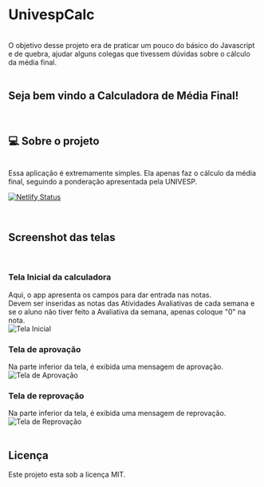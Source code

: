 # UnivespCalc
<br>
O objetivo desse projeto era de praticar um pouco do básico do Javascript e de quebra, ajudar alguns colegas que tivessem dúvidas sobre o cálculo da média final.
<br>
<br>

## Seja bem vindo a Calculadora de Média Final!
<br>

## 💻 Sobre o projeto
<br>
Essa aplicação é extremamente simples. Ela apenas faz o cálculo da média final, seguindo a ponderação apresentada pela UNIVESP.
<br>

[![Netlify Status](https://api.netlify.com/api/v1/badges/b7a39c69-ca99-4d8c-8e71-e16b76225c01/deploy-status)](https://app.netlify.com/sites/andersonplayer/deploys)


<br>

## Screenshot das telas 
<br>

### Tela Inicial da calculadora
Aqui, o app apresenta os campos para dar entrada nas notas. <br>
Devem ser inseridas as notas das Atividades Avaliativas de cada semana e se o aluno não tiver feito a Avaliativa da semana, apenas coloque "0" na nota.
<br>
<img src='./telas/01.png' alt="Tela Inicial"> 
<br>

### Tela de aprovação
Na parte inferior da tela, é exibida uma mensagem de aprovação.
<br>
<img src='./telas/02.png' alt="Tela de Aprovação"> 
<br>

### Tela de reprovação
Na parte inferior da tela, é exibida uma mensagem de reprovação.
<br>
<img src='./telas/03.png' alt="Tela de Reprovação"> 
<br>
<br>


## Licença
Este projeto esta sob a licença MIT.

